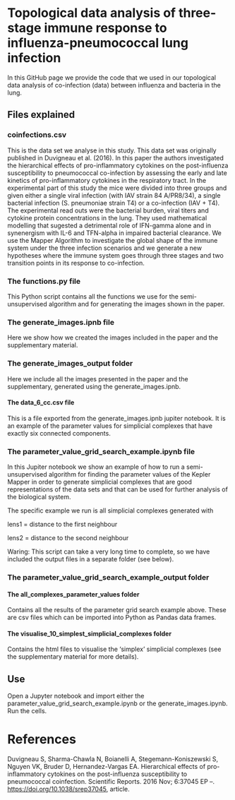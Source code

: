# Topological data analysis of three-stage immune response to influenza-pneumococcal lung infection

In this GitHub page we provide the code that we used in our topological data analysis of co-infection (data) between influenza and bacteria in the lung.


## Files explained

### coinfections.csv
This is the data set we analyse in this study. This data set was originally published in Duvigneau et al. (2016). In this paper  the authors investigated the hierarchical effects of pro-inflammatory cytokines on the post-influenza susceptibility to pneumococcal co-infection by assessing the early and late kinetics of pro-inflammatory cytokines in the respiratory tract. In the experimental part of this study the mice were divided into three groups and given either a single viral infection (with IAV strain 84 A/PR8/34), a single bacterial infection (S. pneumoniae strain T4) or a co-infection (IAV + T4). The experimental read outs were the bacterial burden, viral titers and cytokine protein concentrations in the lung. They used mathematical modelling that sugested a detrimental role of IFN-gamma alone and in synenergism with IL-6 and TFN-alpha in impaired bacterial clearance. We use the Mapper Algorithm to investigate the global shape of the immune system under the three infection scenarios and we generate a new hypotheses where the immune system goes through three stages and two transition points in its response to co-infection. 

### The functions.py file
This Python script contains all the functions we use for the semi-unsupervised algorithm and for generating the images shown in the paper.


### The generate_images.ipnb file
Here we show how we created the images included in the paper and the supplementary material.

### The generate_images_output folder
Here we include all the images presented in the paper and the supplementary, generated using the generate_images.ipnb.

#### The data_6_cc.csv file
This is a file exported from the generate_images.ipnb jupiter notebook. It is an example of the parameter values for simplicial complexes that have exactly six connected components.

### The parameter_value_grid_search_example.ipynb file
In this Jupiter notebook we show an example of how to run a semi-unsupervised algorithm for finding the parameter values of the Kepler Mapper in order to generate simplicial complexes that are good representations of the data sets and that can be used for further analysis of the biological system.

The specific example we run is all simplicial complexes generated with 

lens1 = distance to the first neighbour

lens2 = distance to the second neighbour

Waring: This script can take a very long time to complete, so we have included the output files in a separate folder (see below).

### The parameter_value_grid_search_example_output folder

#### The all_complexes_parameter_values folder 
Contains all the results of the parameter grid search example above. These are csv files which can be imported into Python as Pandas data frames.

#### The visualise_10_simplest_simplicial_complexes folder 
Contains the html files to visualise the ‘simplex’ simplicial complexes (see the supplementary material for more details).


## Use

Open a Jupyter notebook and import either the parameter_value_grid_search_example.ipynb or the generate_images.ipynb. Run the cells.



# References

Duvigneau S, Sharma-Chawla N, Boianelli A, Stegemann-Koniszewski S, Nguyen VK, Bruder D, Hernandez-Vargas EA. Hierarchical effects of pro-inflammatory cytokines on the post-influenza susceptibility to pneumococcal coinfection. Scientific Reports. 2016 Nov; 6:37045 EP –. https://doi.org/10.1038/srep37045, article.
